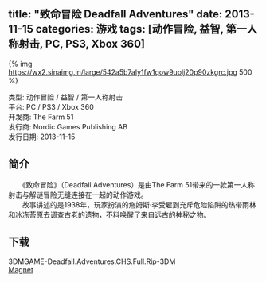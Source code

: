 title: "致命冒险 Deadfall Adventures"
date: 2013-11-15
categories: 游戏
tags: [动作冒险, 益智, 第一人称射击, PC, PS3, Xbox 360]
---
{% img https://wx2.sinaimg.in/large/542a5b7aly1fw1qow9uolj20p90zkgrc.jpg 500 %}

类型: 动作冒险 / 益智 / 第一人称射击  
平台: PC / PS3 / Xbox 360  
开发商: The Farm 51  
发行商: Nordic Games Publishing AB  
发行日期: 2013-11-15

## 简介
　　《致命冒险》（Deadfall Adventures）是由The Farm 51带来的一款第一人称射击与解谜冒险无缝连接在一起的动作游戏。  
　　故事讲述的是1938年，玩家扮演的詹姆斯·李受雇到充斥危险陷阱的热带雨林和冰冻苔原去调查古老的遗物，不料唤醒了来自远古的神秘之物。

## 下载
3DMGAME-Deadfall.Adventures.CHS.Full.Rip-3DM  
[Magnet](magnet:?xt=urn:btih:E904064F1C767DD39EFEF13EA9E0EDE6EE3EAD0B)
